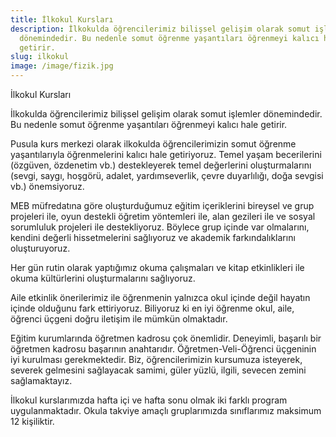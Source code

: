 ```yaml
---
title: İlkokul Kursları
description: İlkokulda öğrencilerimiz bilişsel gelişim olarak somut işlemler
  dönemindedir. Bu nedenle somut öğrenme yaşantıları öğrenmeyi kalıcı hale
  getirir.
slug: ilkokul
image: /image/fizik.jpg
---
```


İlkokul Kursları

İlkokulda öğrencilerimiz bilişsel gelişim olarak somut işlemler dönemindedir. Bu nedenle somut öğrenme yaşantıları öğrenmeyi kalıcı hale getirir.

Pusula kurs merkezi olarak ilkokulda öğrencilerimizin somut öğrenme yaşantılarıyla öğrenmelerini kalıcı hale getiriyoruz. Temel yaşam becerilerini (özgüven, özdenetim vb.) destekleyerek temel değerlerini oluşturmalarını (sevgi, saygı, hoşgörü, adalet, yardımseverlik, çevre duyarlılığı, doğa sevgisi vb.) önemsiyoruz.

MEB müfredatına göre oluşturduğumuz eğitim içeriklerini bireysel ve grup projeleri ile, oyun destekli öğretim yöntemleri ile, alan gezileri ile ve sosyal sorumluluk projeleri ile destekliyoruz. Böylece grup içinde var olmalarını, kendini değerli hissetmelerini sağlıyoruz ve akademik farkındalıklarını oluşturuyoruz.

Her gün rutin olarak yaptığımız okuma çalışmaları ve kitap etkinlikleri ile okuma kültürlerini oluşturmalarını sağlıyoruz.

Aile etkinlik önerilerimiz ile öğrenmenin yalnızca okul içinde değil hayatın içinde olduğunu fark ettiriyoruz. Biliyoruz ki en iyi öğrenme okul, aile, öğrenci üçgeni doğru iletişim ile mümkün olmaktadır.

Eğitim kurumlarında öğretmen kadrosu çok önemlidir. Deneyimli, başarılı bir öğretmen kadrosu başarının anahtarıdır. Öğretmen-Veli-Öğrenci üçgeninin iyi kurulması gerekmektedir. Biz, öğrencilerimizin kursumuza isteyerek, severek gelmesini sağlayacak samimi, güler yüzlü, ilgili, sevecen zemini sağlamaktayız.

İlkokul kurslarımızda hafta içi ve hafta sonu olmak iki farklı program uygulanmaktadır. Okula takviye amaçlı gruplarımızda sınıflarımız maksimum 12 kişiliktir.
